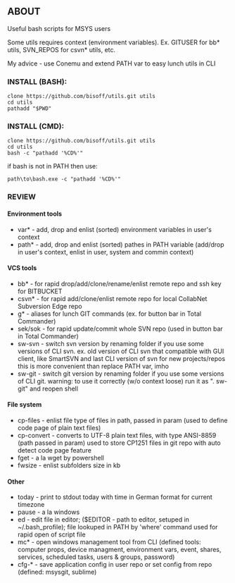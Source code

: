 ## ABOUT
Useful bash scripts for MSYS users

Some utils requires context (environment variables). Ex. GITUSER for bb* utils, SVN_REPOS for csvn* utils, etc.

My advice - use Conemu and extend PATH var to easy lunch utils in CLI

### INSTALL (BASH):
	clone https://github.com/bisoff/utils.git utils
	cd utils
	pathadd "$PWD"

### INSTALL (CMD):

	clone https://github.com/bisoff/utils.git utils
	cd utils
	bash -c "pathadd '%CD%'"

if bash is not in PATH then use:

	path\to\bash.exe -c "pathadd '%CD%'"

### REVIEW
#### Environment tools

- var* 		- add, drop and enlist (sorted) environment variables in user's context
- path* 	- add, drop and enlist (sorted) pathes in PATH variable (add/drop in user's context, enlist in user, system and commin context)

#### VCS tools

- bb* 		- for rapid drop/add/clone/rename/enlist remote repo and ssh key for BITBUCKET
- csvn*		- for rapid add/clone/enlist remote repo for local CollabNet Subversion Edge repo
- g*		- aliases for lunch GIT commands (ex. for button bar in Total Commander)
- sek/sok 	- for rapid update/commit whole SVN repo (used in button bar in Total Commander)
- sw-svn		- switch svn version by renaming folder if you use some versions of CLI svn.
		  ex. old version of CLI svn that compatible with GUI client, like SmartSVN and last CLI version of svn for new projects/repos
		  this is more convenient than replace PATH var, imho
- sw-git		- switch git version by renaming folder if you use some versions of CLI git.
		  warning: to use it correctly (w/o context loose) run it as ". sw-git" and reopen shell

#### File system

- cp-files	- enlist file type of files in path, passed in param (used to define code page of plain text files)
- cp-convert	- converts to UTF-8 plain text files, with type ANSI-8859 (path passed in param)
		  used to store CP1251 files in git repo with auto detect code page feature
- fget		- a la wget by powershell
- fwsize	- enlist subfolders size in kb

#### Other

- today		- print to stdout today with time in German format for current timezone
- pause		- a la windows
- ed		- edit file in editor; ($EDITOR - path to editor, setuped in ~/.bash_profile); file lookuped in PATH by 'where' command
		  used for rapid open of script file
- mc*		- open windows management tool from CLI
		 (defined tools: computer props, device managment, environment vars, event, shares, services, scheduled tasks, users & groups, password)
- cfg-*		- save application config in user repo or set config from repo
		  (defined: msysgit, sublime)
